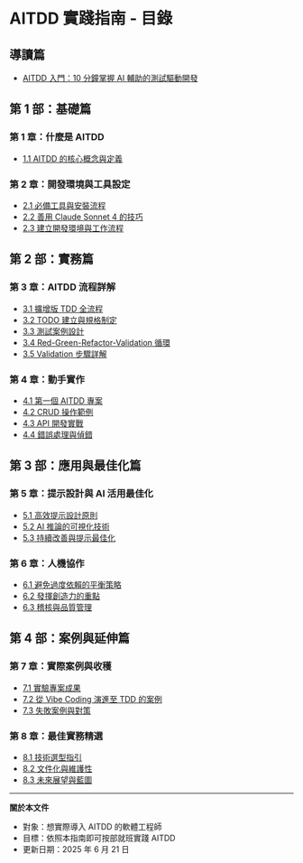# AITDD 實踐指南 - 目錄

## 導讀篇
- [AITDD 入門：10 分鐘掌握 AI 輔助的測試驅動開發](./aitdd-getting-started.md)

## 第 1 部：基礎篇

### 第 1 章：什麼是 AITDD
- [1.1 AITDD 的核心概念與定義](./01-fundamentals/01-aitdd-definition.md)

### 第 2 章：開發環境與工具設定
- [2.1 必備工具與安裝流程](./02-environment/01-tools-setup.md)
- [2.2 善用 Claude Sonnet 4 的技巧](./02-environment/02-claude-usage.md)
- [2.3 建立開發環境與工作流程](./02-environment/03-workflow-setup.md)

## 第 2 部：實務篇

### 第 3 章：AITDD 流程詳解
- [3.1 擴增版 TDD 全流程](./03-process/01-extended-tdd-flow.md)
- [3.2 TODO 建立與規格制定](./03-process/02-todo-and-specification.md)
- [3.3 測試案例設計](./03-process/03-test-case-creation.md)
- [3.4 Red-Green-Refactor-Validation 循環](./03-process/04-rgr-validation-cycle.md)
- [3.5 Validation 步驟詳解](./03-process/05-validation-details.md)

### 第 4 章：動手實作
- [4.1 第一個 AITDD 專案](./04-hands-on/01-first-project.md)
- [4.2 CRUD 操作範例](./04-hands-on/02-crud-example.md)
- [4.3 API 開發實戰](./04-hands-on/03-api-development.md)
- [4.4 錯誤處理與偵錯](./04-hands-on/04-error-handling.md)

## 第 3 部：應用與最佳化篇

### 第 5 章：提示設計與 AI 活用最佳化
- [5.1 高效提示設計原則](./05-optimization/01-prompt-design.md)
- [5.2 AI 推論的可視化技術](./05-optimization/02-ai-inference-visualization.md)
- [5.3 持續改善與提示最佳化](./05-optimization/03-continuous-improvement.md)

### 第 6 章：人機協作
- [6.1 避免過度依賴的平衡策略](./06-collaboration/01-balance-strategy.md)
- [6.2 發揮創造力的重點](./06-collaboration/02-creativity-points.md)
- [6.3 稽核與品質管理](./06-collaboration/03-review-quality.md)

## 第 4 部：案例與延伸篇

### 第 7 章：實際案例與收穫
- [7.1 實驗專案成果](./07-case-studies/01-experimental-results.md)
- [7.2 從 Vibe Coding 演進至 TDD 的案例](./07-case-studies/02-evolution-case.md)
- [7.3 失敗案例與對策](./07-case-studies/03-failure-cases.md)

### 第 8 章：最佳實務精選
- [8.1 技術選型指引](./08-best-practices/01-tech-selection.md)
- [8.2 文件化與維護性](./08-best-practices/02-documentation.md)
- [8.3 未來展望與藍圖](./08-best-practices/03-future-vision.md)

---

**關於本文件**
- 對象：想實際導入 AITDD 的軟體工程師
- 目標：依照本指南即可按部就班實踐 AITDD
- 更新日期：2025 年 6 月 21 日
